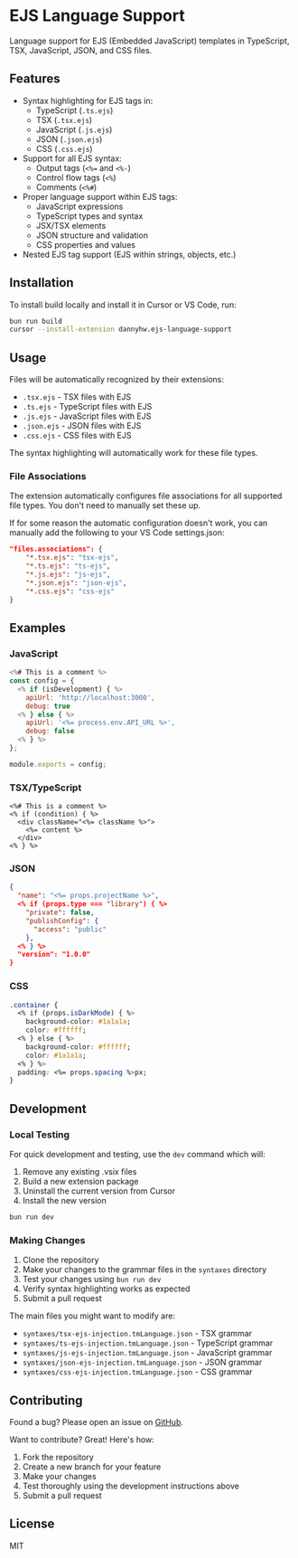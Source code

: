 # EJS Language Support

Language support for EJS (Embedded JavaScript) templates in TypeScript, TSX, JavaScript, JSON, and CSS files.

## Features

- Syntax highlighting for EJS tags in:
  - TypeScript (`.ts.ejs`)
  - TSX (`.tsx.ejs`)
  - JavaScript (`.js.ejs`)
  - JSON (`.json.ejs`)
  - CSS (`.css.ejs`)
- Support for all EJS syntax:
  - Output tags (`<%=` and `<%-`)
  - Control flow tags (`<%`)
  - Comments (`<%#`)
- Proper language support within EJS tags:
  - JavaScript expressions
  - TypeScript types and syntax
  - JSX/TSX elements
  - JSON structure and validation
  - CSS properties and values
- Nested EJS tag support (EJS within strings, objects, etc.)

## Installation

To install build locally and install it in Cursor or VS Code, run:

```bash
bun run build
cursor --install-extension dannyhw.ejs-language-support
```

## Usage

Files will be automatically recognized by their extensions:

- `.tsx.ejs` - TSX files with EJS
- `.ts.ejs` - TypeScript files with EJS
- `.js.ejs` - JavaScript files with EJS
- `.json.ejs` - JSON files with EJS
- `.css.ejs` - CSS files with EJS

The syntax highlighting will automatically work for these file types.

### File Associations

The extension automatically configures file associations for all supported file types. You don't need to manually set these up.

If for some reason the automatic configuration doesn't work, you can manually add the following to your VS Code settings.json:

```json
"files.associations": {
    "*.tsx.ejs": "tsx-ejs",
    "*.ts.ejs": "ts-ejs",
    "*.js.ejs": "js-ejs",
    "*.json.ejs": "json-ejs",
    "*.css.ejs": "css-ejs"
}
```

## Examples

### JavaScript

```javascript
<%# This is a comment %>
const config = {
  <% if (isDevelopment) { %>
    apiUrl: 'http://localhost:3000',
    debug: true
  <% } else { %>
    apiUrl: '<%= process.env.API_URL %>',
    debug: false
  <% } %>
};

module.exports = config;
```

### TSX/TypeScript

```tsx
<%# This is a comment %>
<% if (condition) { %>
  <div className="<%= className %>">
    <%= content %>
  </div>
<% } %>
```

### JSON

```json
{
  "name": "<%= props.projectName %>",
  <% if (props.type === "library") { %>
    "private": false,
    "publishConfig": {
      "access": "public"
    },
  <% } %>
  "version": "1.0.0"
}
```

### CSS

```css
.container {
  <% if (props.isDarkMode) { %>
    background-color: #1a1a1a;
    color: #ffffff;
  <% } else { %>
    background-color: #ffffff;
    color: #1a1a1a;
  <% } %>
  padding: <%= props.spacing %>px;
}
```

## Development

### Local Testing

For quick development and testing, use the `dev` command which will:

1. Remove any existing .vsix files
2. Build a new extension package
3. Uninstall the current version from Cursor
4. Install the new version

```bash
bun run dev
```

### Making Changes

1. Clone the repository
2. Make your changes to the grammar files in the `syntaxes` directory
3. Test your changes using `bun run dev`
4. Verify syntax highlighting works as expected
5. Submit a pull request

The main files you might want to modify are:

- `syntaxes/tsx-ejs-injection.tmLanguage.json` - TSX grammar
- `syntaxes/ts-ejs-injection.tmLanguage.json` - TypeScript grammar
- `syntaxes/js-ejs-injection.tmLanguage.json` - JavaScript grammar
- `syntaxes/json-ejs-injection.tmLanguage.json` - JSON grammar
- `syntaxes/css-ejs-injection.tmLanguage.json` - CSS grammar

## Contributing

Found a bug? Please open an issue on [GitHub](https://github.com/dannyhw/ejs-langauge-tools).

Want to contribute? Great! Here's how:

1. Fork the repository
2. Create a new branch for your feature
3. Make your changes
4. Test thoroughly using the development instructions above
5. Submit a pull request

## License

MIT
